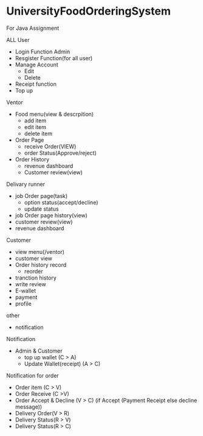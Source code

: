 # UniversityFoodOrderingSystem
For Java Assignment

ALL User
   - Login Function
   Admin
   - Resgister Function(for all user)
   - Manage Account
      - Edit
      - Delete
   - Receipt function
   - Top up  

  Ventor
  - Food menu(view & descrpition)
    - add item
    - edit item
    - delete item
 - Order Page
   - receive Order(VIEW)
   - order Status(Approve/reject)
 - Order History
    - revenue dashboard 
    - Customer review(view)
 
  
  Delivary runner
  - job Order page(task)
    - option status(accept/decline)
    - update status
 - job Order page history(view)
 - customer review(view)
 - revenue dashboard

  Customer
  - view menu(/ventor)
  - customer view
  - Order history record
    - reorder
  - tranction history
  - write review
  - E-wallet
  - payment 
  - profile


other
- notification

Notification
- Admin & Customer
  - top up wallet (C > A)
  - Update Wallet(receipt) (A > C)

Notification for order
- Order item (C > V)
- Order Receive (C >V)
- Order Accept & Decline (V > C) (if Accept (Payment Receipt else decline message))
- Delivery Order(V > R)
- Delivery Status(R > V)
- Delivery Status(R > C)

